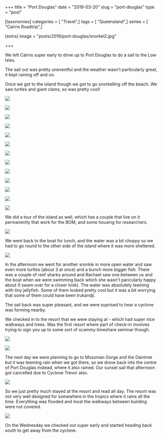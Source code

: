 +++
title = "Port Douglas"
date = "2019-03-20"
slug = "port-douglas"
type = "post"

[taxonomies]
categories = [ "Travel",]
tags = [ "Queensland",]
series = [ "Cairns Roadtrip",]

[extra]
image = "posts/2019/port-douglas/snorkel2.jpg"

+++

We left Cairns super early to drive up to Port Douglas to do a sail to the Low Isles.

The sail out was pretty uneventful and the weather wasn't particularly great, it kept raining off and on.

Once we got to the island though we got to go snorkelling off the beach. We saw turtles and giant clams, so was pretty cool!

![](boat2.jpg "")

![](snorkel1.jpg "")

![](snorkel2.jpg "")

![](snorkel3.jpg "")

![](snorkel4.jpg "")

![](snorkel5.jpg "")

![](snorkel6.jpg "")

![](snorkel7.jpg "")

![](snorkel8.jpg "")

![](snorkel9.jpg "")

![](snorkel10.jpg "")

![](snorkel11.jpg "")

![](snorkel12.jpg "")

We did a tour of the island as well, which has a couple that live on it permanently that work for the BOM, and some housing for researchers.

![](lighthouse.jpg "")

We went back to the boat for lunch, and the water was a bit choppy so we had to go round to the other side of the island where it was more sheltered.

![](boat1.jpg "")

In the afternoon we went for another snorkle in more open water and saw even more turtles (about 3 at once) and a bunch more bigger fish.
There was a couple of reef sharks around and Rachael saw one between us and the boat when we were swimming back which she wasn't paricularly happy about (I swam over for a closer look). The water was absolutely teeming with tiny jellyfish. Some of them looked pretty cool but it was a bit worrying that some of them could have been Irukandji.  

The sail back was super pleasant, and we were suprised to hear a cyclone was forming nearby.

We checked in to the resort that we were staying at - which had super nice walkways and trees. Was the first resort where part of check-in involves trying to sign you up to some sort of scammy timeshare seminar though.

![](resort1.jpg "")

![](resort2.jpg "")

The next day we were planning to go to Mossman Gorge and the Daintree but it was teeming rain when we got there, so we drove back into the centre of Port Douglas instead, where it also rained. Our sunset sail that afternoon got cancelled due to Cyclone Trevor also.

![](port-douglas.jpg "")

So we just pretty much stayed at the resort and read all day.
The resort was not very well designed for somewhere in the tropics where it rains all the time.
Everything was flooded and most the walkways between building were not covered.

![](resort3.jpg "")

On the Wednesday we checked out super early and started heading back south to get away from the cyclone.